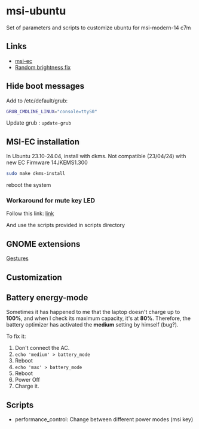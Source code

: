 # msi-ubuntu

Set of parameters and scripts to customize ubuntu for msi-modern-14 c7m

## Links

* [msi-ec](https://github.com/BeardOverflow/msi-ec)
* [Random brightness fix](https://askubuntu.com/a/1487963)

## Hide boot messages

Add to /etc/default/grub:

```bash
GRUB_CMDLINE_LINUX="console=ttyS0"
```

Update grub : `update-grub`

## MSI-EC installation

In Ubuntu 23.10-24.04, install with dkms. Not compatible (23/04/24) with new EC Firmware 14JKEMS1.300

```bash
sudo make dkms-install
```

reboot the system

### Workaround for mute key LED

Follow this link: [link](https://askubuntu.com/questions/125367/enabling-mic-mute-button-and-light-on-lenovo-thinkpads)

And use the scripts provided in scripts directory

## GNOME extensions

[Gestures](https://github.com/jamespo/gnome-gesture-improvements/releases/tag/gnome46)

## Customization

## Battery energy-mode

Sometimes it has happened to me that the laptop doesn't charge up to **100%**, and when I check its maximum capacity, it's at **80%**. Therefore, the battery optimizer has activated the **medium** setting by himself (bug?).

To fix it:

1. Don't connect the AC.
2. `echo 'medium' > battery_mode`
3. Reboot
4. `echo 'max' > battery_mode`
5. Reboot
6. Power Off
7. Charge it.

## Scripts

* performance_control: Change between different power modes (msi key)
